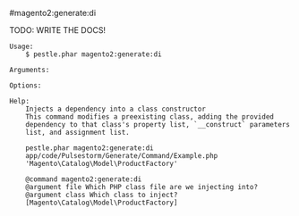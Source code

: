 #magento2:generate:di

TODO: WRITE THE DOCS!
    
    Usage: 
        $ pestle.phar magento2:generate:di
    
    Arguments:
    
    Options:
    
    Help:
        Injects a dependency into a class constructor
        This command modifies a preexisting class, adding the provided
        dependency to that class's property list, `__construct` parameters
        list, and assignment list.
        
        pestle.phar magento2:generate:di
        app/code/Pulsestorm/Generate/Command/Example.php
        'Magento\Catalog\Model\ProductFactory'
        
        @command magento2:generate:di
        @argument file Which PHP class file are we injecting into?
        @argument class Which class to inject?
        [Magento\Catalog\Model\ProductFactory]
    
    
    